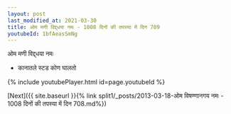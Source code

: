 ```yaml
---
layout: post
last_modified_at: 2021-03-30
title: ओम मणी विद्द्धया नमः - 1008 दिनों की तपस्या में दिन 709
youtubeId: 1bfAeasSmNg
---
```

 
 
 ओम मणी विद्द्धया नमः  
 
 -  कानातले स्टड कोण घालतो 
 
  
 
  
 
 
 
 
 
 


{% include youtubePlayer.html id=page.youtubeId %}
 
[Next]({{ site.baseurl }}{% link  split1/_posts/2013-03-18-ओम विषण्णानगय नमः - 1008 दिनों की तपस्या में दिन 708.md%})
 
